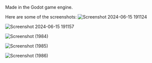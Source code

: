 Made in the Godot game engine.

Here are some of the screenshots:
![Screenshot 2024-06-15 191124](https://github.com/adityag795/Space-Rocks/assets/16107572/deea81a2-5b14-4dd9-b7e7-2977e945f641)



![Screenshot 2024-06-15 191157](https://github.com/adityag795/Space-Rocks/assets/16107572/d213d0e4-1080-404b-97e0-89c60e7238a1)



![Screenshot (1984)](https://github.com/adityag795/Space-Rocks/assets/16107572/58b608de-56b2-4850-9f12-df62102716c4)



![Screenshot (1985)](https://github.com/adityag795/Space-Rocks/assets/16107572/76fb6ed3-cd50-448c-b4e9-4b88e27601b9)



![Screenshot (1986)](https://github.com/adityag795/Space-Rocks/assets/16107572/bb932c74-2406-4d2d-9917-215a071bef48)
